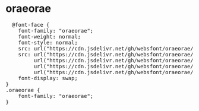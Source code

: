 # oraeorae

<pre>
  @font-face {
    font-family: "oraeorae";
    font-weight: normal;
    font-style: normal;
    src: url("https://cdn.jsdelivr.net/gh/websfont/oraeorae/oraeorae.eot");
    src: url("https://cdn.jsdelivr.net/gh/websfont/oraeorae/oraeorae.eot?#iefix") format("embedded-opentype"),
         url("https://cdn.jsdelivr.net/gh/websfont/oraeorae/oraeorae.woff2") format("woff2"),
         url("https://cdn.jsdelivr.net/gh/websfont/oraeorae/oraeorae.woff") format("woff"),
         url("https://cdn.jsdelivr.net/gh/websfont/oraeorae/oraeorae.ttf") format("truetype");
    font-display: swap;
} 
.oraeorae {
    font-family: "oraeorae";
}
</pre>
